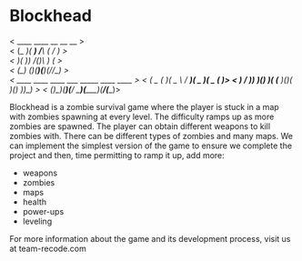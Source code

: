 # Blockhead

<     ____  ____    __    __  __                 >         
<    (_  _)( ___)  /__\  (  \/  )                >        
<      )(   )__)  /(__)\  )    (                 >       
<     (__) (____)(__)(__)(_/\/\_)                >      
<     ____  ____  ____    ___  _____  ____  ____ >
<    (  _ \( ___)(  _ \  / __)(  _  )(  _ \( ___)>
<     )   / )__)  )(_) )( (__  )(_)(  )(_) ))__) >
<    (_)\_)(____)(____/  \___)(_____)(____/(____)>


Blockhead is a zombie survival game where the player is stuck in a map with zombies spawning at every level. The difficulty ramps up as more zombies are spawned. The player can obtain different weapons to kill zombies with. There can be different types of zombies and many maps. We can implement the simplest version of the game to ensure we complete the project and then, time permitting to ramp it up, add more:

- weapons
- zombies
- maps
- health
- power-ups
- leveling 

For more information about the game and its development process, visit us at team-recode.com
